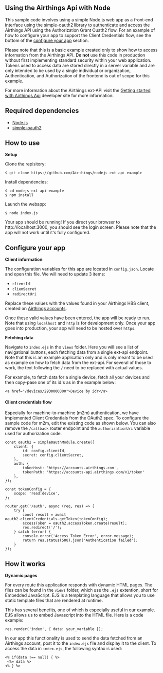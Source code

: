 ## Using the Airthings Api with Node

This sample code involves using a simple Node.js web app as a front-end interface using the simple-oauth2 library to authenticate and access the Airthings API using the Authorization Grant Ouath2 flow.
For an example of how to configure your app to support the Client Credentials flow, see the bottom of the [configure your app](#configure-your-app) section.

Please note that this is a basic example created only to show how to access information from the Airthings API. 
**Do not** use this code in production without first implementing standard security within your web application.
Tokens used to access data are stored directly in a server variable and are only intended to be used by a single individual or organization, Authentication, and Authorization of the frontend is out of scope for this example.

For more information about the Airthings ext-API visit the [Getting started with Airthings Api](https://developer.airthings.com) developer site for more information.


## Required dependencies

* [Node.js](https://nodejs.org)
* [simple-oauth2](https://www.npmjs.com/package/simple-oauth2)

## How to use
**Setup**

Clone the repisitory:
```
$ git clone https://github.com/Airthings/nodejs-ext-api-example
```

Install dependencies:

```
$ cd nodejs-ext-api-example
$ npm install
```

Launch the webapp:
```
$ node index.js
```

Your app should be running! If you direct your browser to http://localhost:3000, you should see the login screen.
Please note that the app will not work until it's fully configured.

## Configure your app
**Client information**

The configuration variables for this app are located in `config.json`. Locate and open this file. We will need to update 3 items:
- `clientId`
- `clienSecret`
- `redirectUri`

Replace these values with the values found in your Airthings HBS client, created on [Airthings accounts](https://accounts.airthings.com). 

Once these valid values have been entered, the app will be ready to run. Note that using `localhost` and `http` is for development only. Once your app goes into production, your app will need to be hosted over `https`.



**Fetching data**

Navigate to `ìndex.ejs` in the ``views`` folder. Here you will see a list of navigational buttons, each fetching data from a single ext-api endpoint.
Note that this is an example application only and is only meant to be used as example on how to fetch data from the ext-api.
For several of those to work, the text following the `/` need to be replaced with actual values.

For example, to fetch data for a single device, fetch all your devices and then copy-pase one of its id's as in the example below: 

```
<a href="/devices/2930000000">Device by idr</a>
```

#### Client credentials flow
Especially for machine-to-machine (m2m) authentication, we have implemented Client Credentials from the OAuth2 spec. 
To configure the sample code for m2m, edit the existing code as shown below. You can also remove the ``/callback`` router endpoint and the 
``authorizationUri`` variable used for authorization code.

```
const oauth2 = simpleOauthModule.create({
    client: {
        id: config.clientId,
        secret: config.clientSecret,
    },
    auth: {
        tokenHost: 'https://accounts.airthings.com',
        tokenPath: 'https://accounts-api.airthings.com/v1/token'
    },
});

const tokenConfig = {
    scope: 'read:device',
};

router.get('/auth', async (req, res) => {
    try {
        const result = await oauth2.clientCredentials.getToken(tokenConfig);
        accessToken = oauth2.accessToken.create(result);
        res.redirect('/');
    } catch (error) {
        console.error('Access Token Error', error.message);
        return res.status(500).json('Authentication failed');
    }
});
```


## How it works
**Dynamic pages**

For every route this application responds with dynamic HTML pages. The files can be found in the `views` folder, which use the  `.ejs` extention, short for Embedded JavaScript. EJS is a templating language that allows you to use static template files that are rendered at runtime.

This has several benefits, one of which is especially useful in our example. EJS allows us to embed Javascript into the HTML file.
Here is a code example:
 
```
res.render('index', { data: your_variable });
```

In our app this functionality is used to send the data fetched from an Airthings account, post it to the ``index.ejs`` file and display it to the client. To access the data in ``index.ejs``, the following syntax is used:
```
<% if(data !== null) { %>
 <%= data %>
<% } %>
```
